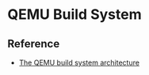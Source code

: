 # QEMU Build System

## Reference

- [The QEMU build system architecture](https://qemu.readthedocs.io/en/latest/devel/build-system.html)

